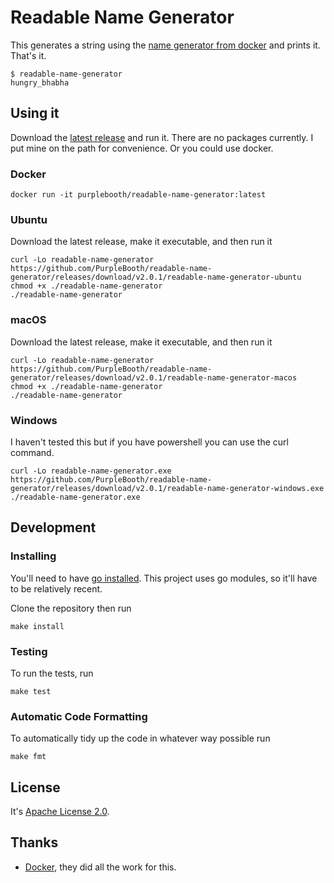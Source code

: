 # Readable Name Generator

This generates a string using the [name generator from docker](https://github.com/moby/moby/blob/master/pkg/namesgenerator/names-generator.go) and prints it. That's it.

```shell
$ readable-name-generator  
hungry_bhabha
```

## Using it

Download the [latest release](https://github.com/PurpleBooth/readable-name-generator/releases) and run it. There are no packages currently. I put mine on the path for convenience. Or you could use docker. 

### Docker

```shell
docker run -it purplebooth/readable-name-generator:latest
```

### Ubuntu

Download the latest release, make it executable, and then run it

```shell
curl -Lo readable-name-generator https://github.com/PurpleBooth/readable-name-generator/releases/download/v2.0.1/readable-name-generator-ubuntu
chmod +x ./readable-name-generator
./readable-name-generator
```

### macOS

Download the latest release, make it executable, and then run it

```shell
curl -Lo readable-name-generator https://github.com/PurpleBooth/readable-name-generator/releases/download/v2.0.1/readable-name-generator-macos
chmod +x ./readable-name-generator
./readable-name-generator
```

### Windows

I haven't tested this but if you have powershell you can use the curl command.

```shell
curl -Lo readable-name-generator.exe https://github.com/PurpleBooth/readable-name-generator/releases/download/v2.0.1/readable-name-generator-windows.exe
./readable-name-generator.exe
```

## Development

### Installing

You'll need to have [go installed](https://golang.org/doc/install). This project uses go modules, so it'll have to be relatively recent.

Clone the repository then run

```shell
make install
```

### Testing

To run the tests, run

```shell
make test
```

### Automatic Code Formatting

To automatically tidy up the code in whatever way possible run

```shell
make fmt
```

## License

It's [Apache License 2.0](LICENSE).

## Thanks

* [Docker](https://www.docker.com/), they did all the work for this.

